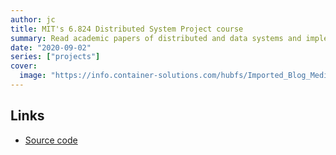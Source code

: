 ```yaml
---
author: jc
title: MIT's 6.824 Distributed System Project course
summary: Read academic papers of distributed and data systems and implementation of the Raft consensus algorithm in Go.
date: "2020-09-02"
series: ["projects"]
cover:
  image: "https://info.container-solutions.com/hubfs/Imported_Blog_Media/figure1_raft-1.png"
---
```


## Links
- [Source code](https://github.com/0x7b1/cellular-automata-fluid-simulation)
